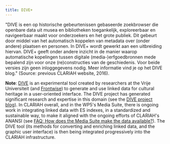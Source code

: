 ```yaml
---
title: DIVE+
---
```


"DIVE is een op historische gebeurtenissen gebaseerde zoekbrowser die openbare data uit musea en bibliotheken toegankelijk, exploreerbaar en navigeerbaar maakt voor onderzoekers en het grote publiek. Dit gebeurt door middel van het automatisch koppelen van metadata over (onder andere) plaatsen en personen. In DIVE+ wordt gewerkt aan een uitbreiding hiervan. DIVE+ geeft onder andere inzicht in de manier waarop automatische kopelingen tussen digitale (media-)erfgoedbronnen mede bepalend zijn voor onze (re)constructies van de geschiedenis. Voor beide versies zijn geen inloggegevens nodig. Meer informatie vind je op het DIVE blog." (Source: previous CLARIAH website, 2016).

**Note**: [DIVE](https://labs.beeldengeluid.nl/application/dbd0184a-edb3-11e4-8099-005056a71e3a) is an experimental tool created by researchers at the Vrije Universiteit (and [Frontwise](https://www.frontwise.com/)) to generate and use linked data for cultural heritage in a user-oriented interface. The DIVE project has generated significant research and expertise in this domain (see the [DIVE project blog](https://diveproject.beeldengeluid.nl/)). In CLARIAH overall, and in the WP5's Media Suite, there is ongoing work in integrating linked data with ES indexes, in a standardized and sustainable way, to make it aligned with the ongoing efforts of CLARIAH's ANANSI (see [FAQ: How does the Media Suite make the data available?](/documentation/faq/how-data-is-made-available)). The DIVE tool (its methods for converting and enriching linked data, and the graphic user interface) is then being integrated progressively into the CLARIAH infrastructure.
